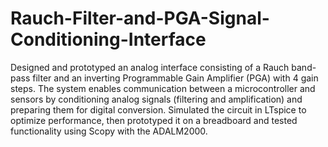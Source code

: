 # Rauch-Filter-and-PGA-Signal-Conditioning-Interface
Designed and prototyped an analog interface consisting of a Rauch band-pass filter and an inverting Programmable Gain Amplifier (PGA) with 4 gain steps. The system enables communication between a microcontroller and sensors by conditioning analog signals (filtering and amplification) and preparing them for digital conversion. Simulated the circuit in LTspice to optimize performance, then prototyped it on a breadboard and tested functionality using Scopy with the ADALM2000.
